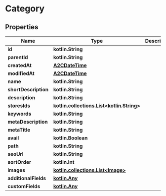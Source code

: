 
# Category

## Properties
| Name | Type | Description | Notes |
| ------------ | ------------- | ------------- | ------------- |
| **id** | **kotlin.String** |  |  [optional] |
| **parentId** | **kotlin.String** |  |  [optional] |
| **createdAt** | [**A2CDateTime**](A2CDateTime.md) |  |  [optional] |
| **modifiedAt** | [**A2CDateTime**](A2CDateTime.md) |  |  [optional] |
| **name** | **kotlin.String** |  |  [optional] |
| **shortDescription** | **kotlin.String** |  |  [optional] |
| **description** | **kotlin.String** |  |  [optional] |
| **storesIds** | **kotlin.collections.List&lt;kotlin.String&gt;** |  |  [optional] |
| **keywords** | **kotlin.String** |  |  [optional] |
| **metaDescription** | **kotlin.String** |  |  [optional] |
| **metaTitle** | **kotlin.String** |  |  [optional] |
| **avail** | **kotlin.Boolean** |  |  [optional] |
| **path** | **kotlin.String** |  |  [optional] |
| **seoUrl** | **kotlin.String** |  |  [optional] |
| **sortOrder** | **kotlin.Int** |  |  [optional] |
| **images** | [**kotlin.collections.List&lt;Image&gt;**](Image.md) |  |  [optional] |
| **additionalFields** | [**kotlin.Any**](.md) |  |  [optional] |
| **customFields** | [**kotlin.Any**](.md) |  |  [optional] |



